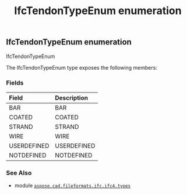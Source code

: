 ﻿---
title: IfcTendonTypeEnum enumeration
second_title: Aspose.CAD for Python via .NET API References
description: 
type: docs
weight: 3730
url: /aspose.cad.fileformats.ifc.ifc4.types/ifctendontypeenum/
is_root: false
---

## IfcTendonTypeEnum enumeration

IfcTendonTypeEnum



The IfcTendonTypeEnum type exposes the following members:

### Fields
| Field | Description |
| :- | :- |
| BAR | BAR |
| COATED | COATED |
| STRAND | STRAND |
| WIRE | WIRE |
| USERDEFINED | USERDEFINED |
| NOTDEFINED | NOTDEFINED |



### See Also
* module [`aspose.cad.fileformats.ifc.ifc4.types`](..)
